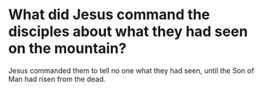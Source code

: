 # What did Jesus command the disciples about what they had seen on the mountain?

Jesus commanded them to tell no one what they had seen, until the Son of Man had risen from the dead.
